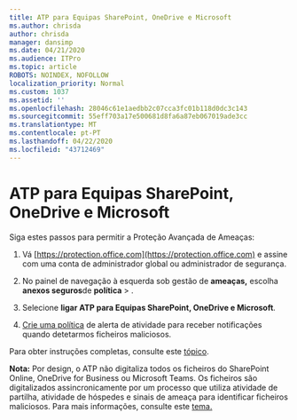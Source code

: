 ```yaml
---
title: ATP para Equipas SharePoint, OneDrive e Microsoft
ms.author: chrisda
author: chrisda
manager: dansimp
ms.date: 04/21/2020
ms.audience: ITPro
ms.topic: article
ROBOTS: NOINDEX, NOFOLLOW
localization_priority: Normal
ms.custom: 1037
ms.assetid: ''
ms.openlocfilehash: 28046c61e1aedbb2c07cca3fc01b118d0dc3c143
ms.sourcegitcommit: 55eff703a17e500681d8fa6a87eb067019ade3cc
ms.translationtype: MT
ms.contentlocale: pt-PT
ms.lasthandoff: 04/22/2020
ms.locfileid: "43712469"
---
```

# <a name="atp-for-sharepoint-onedrive-and-microsoft-teams"></a>ATP para Equipas SharePoint, OneDrive e Microsoft

Siga estes passos para permitir a Proteção Avançada de Ameaças:

1. Vá [https://protection.office.com](https://protection.office.com) e assine com uma conta de administrador global ou administrador de segurança.

2. No painel de navegação à esquerda sob gestão de **ameaças,** escolha **anexos seguros**de **política** \> .

3. Selecione **ligar ATP para Equipas SharePoint, OneDrive e Microsoft**.

4. [Crie uma política](https://docs.microsoft.com/office365/securitycompliance/create-activity-alerts) de alerta de atividade para receber notificações quando detetarmos ficheiros maliciosos.

Para obter instruções completas, consulte este [tópico](https://docs.microsoft.com/office365/securitycompliance/turn-on-atp-for-spo-odb-and-teams).

**Nota:** Por design, o ATP não digitaliza todos os ficheiros do SharePoint Online, OneDrive for Business ou Microsoft Teams. Os ficheiros são digitalizados assincronicamente por um processo que utiliza atividade de partilha, atividade de hóspedes e sinais de ameaça para identificar ficheiros maliciosos. Para mais informações, consulte este [tema.](https://docs.microsoft.com/office365/securitycompliance/atp-for-spo-odb-and-teams)
